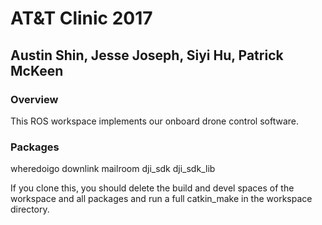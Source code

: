 # AT&T Clinic 2017
## Austin Shin, Jesse Joseph, Siyi Hu, Patrick McKeen

### Overview
This ROS workspace implements our onboard drone control software. 

### Packages
wheredoigo
downlink
mailroom
dji_sdk
dji_sdk_lib

If you clone this, you should delete the build and devel spaces of the workspace and all packages and run a full catkin_make in the workspace directory.


